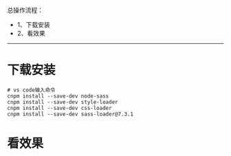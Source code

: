 总操作流程：
- 1、下载安装
- 2、看效果

***

# 下载安装

```shell
# vs code输入命令
cnpm install --save-dev node-sass
cnpm install --save-dev style-loader 
cnpm install --save-dev css-loader 
cnpm install --save-dev sass-loader@7.3.1

```

# 看效果

